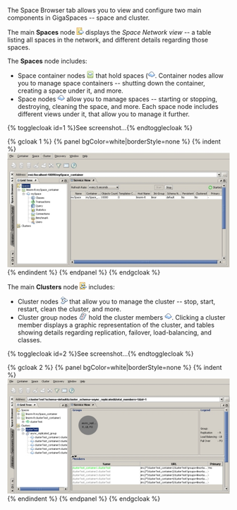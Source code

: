 



The Space Browser tab allows you to view and configure two main components in GigaSpaces -- space and cluster.

The main **Spaces** node ![space_network_view_icon.gif](/attachment_files/space_network_view_icon.gif) displays the _Space Network view_ -- a table listing all spaces in the network, and different details regarding those spaces.

The **Spaces** node includes:

- Space container nodes ![container.gif](/attachment_files/container.gif) that hold spaces (![spaceTreeIcon.gif](/attachment_files/spaceTreeIcon.gif). Container nodes allow you to manage space containers -- shutting down the container, creating a space under it, and more.
- Space nodes ![spaceTreeIcon.gif](/attachment_files/spaceTreeIcon.gif) allow you to manage spaces -- starting or stopping, destroying, cleaning the space, and more. Each space node includes different views under it, that allow you to manage it further.

{% togglecloak id=1 %}See screenshot...{% endtogglecloak %}

{% gcloak 1 %}
{% panel bgColor=white|borderStyle=none %}
{% indent %}![GMC_space_6.0.jpg](/attachment_files/GMC_space_6.0.jpg){% endindent %}
{% endpanel %}
{% endgcloak %}

The main **Clusters** node ![cluster_node.gif](/attachment_files/cluster_node.gif) includes:
- Cluster nodes ![specific_cluster_icon.jpg](/attachment_files/specific_cluster_icon.jpg) that allow you to manage the cluster -- stop, start, restart, clean the cluster, and more.
- Cluster group nodes ![cluster_topology_icon.jpg](/attachment_files/cluster_topology_icon.jpg) hold the cluster members ![spaceTreeIcon.gif](/attachment_files/spaceTreeIcon.gif). Clicking a cluster member displays a graphic representation of the cluster, and tables showing details regarding replication, failover, load-balancing, and classes.

{% togglecloak id=2 %}See screenshot...{% endtogglecloak %}

{% gcloak 2 %}
{% panel bgColor=white|borderStyle=none %}
{% indent %}![GMC_space_clusterNodeSelected_6.0.jpg](/attachment_files/GMC_space_clusterNodeSelected_6.0.jpg){% endindent %}
{% endpanel %}
{% endgcloak %}

